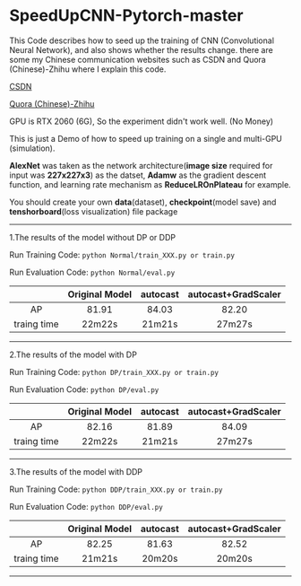 ﻿# SpeedUpCNN-Pytorch-master
This Code describes how to seed up the training of CNN (Convolutional Neural Network), and also shows whether the results change. there are some my Chinese communication websites such as CSDN and Quora (Chinese)-Zhihu where I explain this code.

[CSDN](https://blog.csdn.net/XiaoyYidiaodiao/article/details/124854343?spm=1001.2014.3001.5501)

[Quora (Chinese)-Zhihu](https://zhuanlan.zhihu.com/p/516996892)

GPU is RTX 2060 (6G), So the experiment didn't work well. (No Money)

This is just a Demo of how to speed up training on a single and multi-GPU (simulation).

**AlexNet** was taken as the network architecture(**image size** required for input was **227x227x3**) as the datset, **Adamw** as the gradient descent function, and learning rate mechanism as **ReduceLROnPlateau** for example.

You should create your own **data**(dataset), **checkpoint**(model save) and **tenshorboard**(loss visualization) file package
***

1.The results of the model without DP or DDP

Run Training Code:   `python Normal/train_XXX.py or train.py`

Run Evaluation Code: `python Normal/eval.py`

|   |Original Model|autocast|autocast+GradScaler|
|:-:|:-:|:-:|:-:|
|AP|81.91|84.03|82.20|
|traing time|22m22s|21m21s|27m27s|

***

2.The results of the model with DP 

Run Training Code:   `python DP/train_XXX.py or train.py` 

Run Evaluation Code: `python DP/eval.py`

|   |Original Model|autocast|autocast+GradScaler|
|:-:|:-:|:-:|:-:|
|AP|82.16|81.89|84.09|
|traing time|22m22s|21m21s|27m27s|

***

3.The results of the model with DDP

Run Training Code:   `python DDP/train_XXX.py or train.py`

Run Evaluation Code: `python DDP/eval.py`

|   |Original Model|autocast|autocast+GradScaler|
|:-:|:-:|:-:|:-:|
|AP|82.25|81.63|82.52|
|traing time|21m21s|20m20s|20m20s|

***
